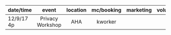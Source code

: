 
| date/time    | event            | location   | mc/booking    | marketing  | volunteer  | volunteer  | volunteer  |
| ------------ |:----------------:|:----------:|:-------------:|:----------:|:----------:|:----------:|:----------:|
| 12/9/17 4p   | Privacy Workshop | AHA        | kworker       |            |            |            |            |
